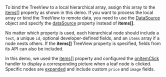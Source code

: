 To bind the TreeView to a local hierarchical array, assign this array to the [items[]](/Documentation/ApiReference/UI_Components/dxTreeView/Configuration/items/) property as shown in this demo. If you want to process the local array or bind the TreeView to remote data, you need to use the [DataSource](/Documentation/ApiReference/Data_Layer/DataSource/) object and specify the [dataSource](/Documentation/ApiReference/UI_Components/dxTreeView/Configuration/#dataSource) property instead of **items[]**.

No matter which property is used, each hierarchical node should include a `text`, a unique `id`, optional developer-defined fields, and an `items` array if a node nests others. If the **items[]** TreeView property is specified, fields from its API can also be included.

In this demo, we used the [items[]](/Documentation/ApiReference/UI_Components/dxTreeView/Configuration/items/) property and configured the [onItemClick](/Documentation/ApiReference/UI_Components/dxTreeView/Configuration/#onItemClick) handler to display a corresponding picture when a leaf node is clicked. Specific nodes are [expanded](/Documentation/ApiReference/UI_Components/dxTreeView/Configuration/items/#expanded) and include custom `price` and `image` fields.

